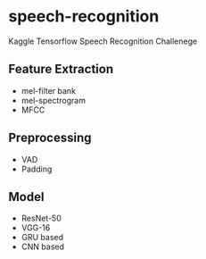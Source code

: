 # speech-recognition
Kaggle Tensorflow Speech Recognition Challenege

## Feature Extraction
- mel-filter bank
- mel-spectrogram
- MFCC

## Preprocessing
- VAD
- Padding

## Model
- ResNet-50
- VGG-16
- GRU based
- CNN based

